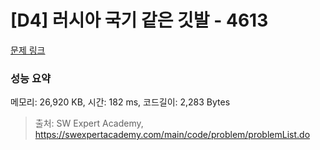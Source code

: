 # [D4] 러시아 국기 같은 깃발 - 4613 

[문제 링크](https://swexpertacademy.com/main/code/problem/problemDetail.do?contestProbId=AWQl9TIK8qoDFAXj) 

### 성능 요약

메모리: 26,920 KB, 시간: 182 ms, 코드길이: 2,283 Bytes



> 출처: SW Expert Academy, https://swexpertacademy.com/main/code/problem/problemList.do